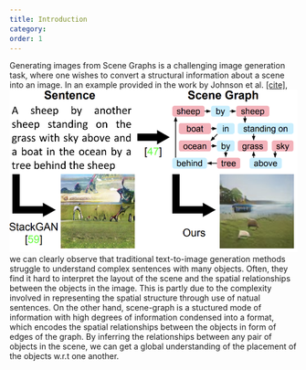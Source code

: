 ```yaml
---
title: Introduction
category:
order: 1
---
```


Generating images from Scene Graphs is a challenging image generation task, where one wishes to convert a structural information about a scene into an image. In an example provided in the work by Johnson et al. [[cite]](https://arxiv.org/pdf/1804.01622.pdf),  
![example](images/example.png)  
we can clearly observe that traditional text-to-image generation methods struggle to understand complex sentences with many objects. Often, they find it hard to interpret the layout of the scene and the spatial relationships between the objects in the image. This is partly due to the complexity involved in representing the spatial structure through use of natual sentences. On the other hand, scene-graph is a stuctured mode of information with high degrees of information condensed into a format, which encodes the spatial relationships between the objects in form of edges of the graph. By inferring the relationships between any pair of objects in the scene, we can get a global understanding of the placement of the objects w.r.t one another. 
